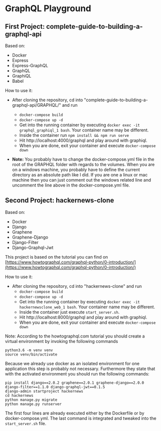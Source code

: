 # GraphQL Playground

## First Project: complete-guide-to-building-a-graphql-api

Based on:

* Docker
* Express
* Express-GraphQL
* GraphQL
* GraphiQL
* Babel

How to use it:

* After cloning the repository, cd into "complete-guide-to-building-a-graphql-api/GRAPHQL/" and run 
	* `docker-compose build`
	* `docker-compose up -d`
	* Get into the running container by executing `docker exec -it graphql_graphiql_1 bash`. Your container name may be different.
	* Inside the container run `npm install && npm run serve`
	* Hit http://localhost:4000/graphql and play around with graphiql.
	* When you are done, exit your container and execute `docker-compose down`

* **Note:** You probably have to change the docker-compose.yml file in the root of the GRAPHQL folder with regards to the volumes. When you are on a windows machine, you probably have to define the current directory as an absolute path like I did. If you are one a linux or mac machine then you can just comment out the windows related line and uncomment the line above in the docker-compose.yml file.


## Second Project: hackernews-clone

Based on:

* Docker
* Django
* Graphene
* Graphene-Django
* Django-Filter
* Django-Graphql-Jwt

This project is based on the tutorial you can find on [https://www.howtographql.com/graphql-python/0-introduction/](https://www.howtographql.com/graphql-python/0-introduction/)

How to use it:

* After cloning the repository, cd into "hackernews-clone" and run 
	* `docker-compose build`
	* `docker-compose up -d`
	* Get into the running container by executing `docker exec -it hackernewsclone_web_1 bash`. Your container name may be different.
	* Inside the container just execute `start_server.sh`.
	* Hit http://localhost:8000/graphql and play around with graphiql.
	* When you are done, exit your container and execute `docker-compose down`

Note: According to the howtographql.com tutorial you should create a virtual environment by invoking the following commands

```
python3.6 -m venv venv
source venv/bin/activate
```

Because we already use docker as an isolated environment for one application this step is probably not necessary. Furthermore they state that with the activated environment you should run the following commands:

```
pip install django==2.0.2 graphene==2.0.1 graphene-django==2.0.0 django-filter==1.1.0 django-graphql-jwt==0.1.5
django-admin startproject hackernews
cd hackernews
python manage.py migrate
python manage.py runserver
```

The first four lines are already executed either by the Dockerfile or by docker-compose.yml. The last command is integrated and tweaked into the `start_server.sh` file.


